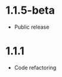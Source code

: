 1.1.5-beta
====================================
- Public release


1.1.1
====================================
- Code refactoring